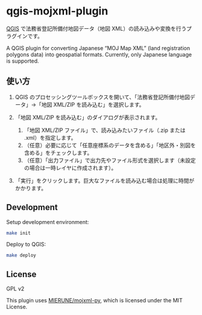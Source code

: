 # qgis-mojxml-plugin

[QGIS](https://qgis.org/) で法務省登記所備付地図データ（地図 XML）の読み込みや変換を行うプラグインです。

A QGIS plugin for converting Japanese “MOJ Map XML” (land registration polygons data) into geospatial formats. Currently, only Japanese language is supported.

## 使い方

1. QGIS のプロセッシングツールボックスを開いて、「法務省登記所備付地図データ」→「地図 XML/ZIP を読み込む」を選択します。
2. 「地図 XML/ZIP を読み込む」のダイアログが表示されます。

   1. 「地図 XML/ZIP ファイル」で、読み込みたいファイル（.zip または .xml）を指定します。
   2. （任意）必要に応じて「任意座標系のデータを含める」「地区外・別図を含める」をチェックします。
   3. （任意）「出力ファイル」で出力先やファイル形式を選択します（未設定の場合は一時レイヤに作成されます）。

3. 「実行」をクリックします。巨大なファイルを読み込む場合は処理に時間がかかります。

## Development

Setup development environment:

```bash
make init
```

Deploy to QGIS:

```bash
make deploy
```

## License

GPL v2

This plugin uses [MIERUNE/mojxml-py](https://github.com/MIERUNE/mojxml-py), which is licensed under the MIT License.
